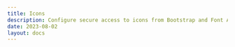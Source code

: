 ```yaml
---
title: Icons
description: Configure secure access to icons from Bootstrap and Font Awesome.
date: 2023-08-02
layout: docs
---
```



